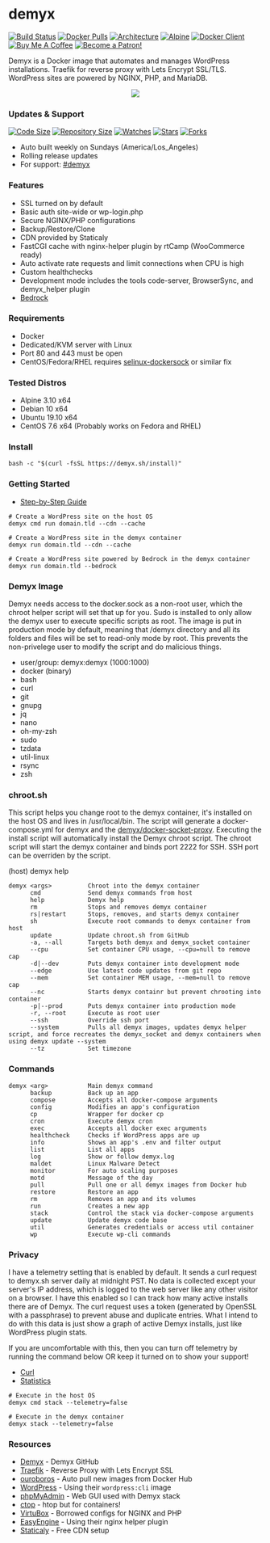 # demyx 
[![Build Status](https://img.shields.io/travis/demyxco/demyx?style=flat)](https://travis-ci.org/demyxco/demyx)
[![Docker Pulls](https://img.shields.io/docker/pulls/demyx/demyx?style=flat&color=blue)](https://hub.docker.com/r/demyx/demyx)
[![Architecture](https://img.shields.io/badge/linux-amd64-important?style=flat&color=blue)](https://hub.docker.com/r/demyx/demyx)
[![Alpine](https://img.shields.io/badge/alpine-3.11.0-informational?style=flat&color=blue)](https://hub.docker.com/r/demyx/demyx)
[![Docker Client](https://img.shields.io/badge/docker_client-19.03.5-informational?style=flat&color=blue)](https://hub.docker.com/r/demyx/demyx)
[![Buy Me A Coffee](https://img.shields.io/badge/buy_me_coffee-$5-informational?style=flat&color=blue)](https://www.buymeacoffee.com/VXqkQK5tb)
[![Become a Patron!](https://img.shields.io/badge/become%20a%20patron-$5-informational?style=flat&color=blue)](https://www.patreon.com/bePatron?u=23406156)

Demyx is a Docker image that automates and manages WordPress installations. Traefik for reverse proxy with Lets Encrypt SSL/TLS. WordPress sites are powered by NGINX, PHP, and MariaDB.

<p align="center"><img  src="https://i.imgur.com/kwKTZHE.gif"></p>

### Updates & Support
[![Code Size](https://img.shields.io/github/languages/code-size/demyxco/demyx?style=flat&color=blue)](https://github.com/demyxco/demyx)
[![Repository Size](https://img.shields.io/github/repo-size/demyxco/demyx?style=flat&color=blue)](https://github.com/demyxco/demyx)
[![Watches](https://img.shields.io/github/watchers/demyxco/demyx?style=flat&color=blue)](https://github.com/demyxco/demyx)
[![Stars](https://img.shields.io/github/stars/demyxco/demyx?style=flat&color=blue)](https://github.com/demyxco/demyx)
[![Forks](https://img.shields.io/github/forks/demyxco/demyx?style=flat&color=blue)](https://github.com/demyxco/demyx)

* Auto built weekly on Sundays (America/Los_Angeles)
* Rolling release updates
* For support: [#demyx](https://webchat.freenode.net/?channel=#demyx)

### Features
* SSL turned on by default
* Basic auth site-wide or wp-login.php
* Secure NGINX/PHP configurations
* Backup/Restore/Clone
* CDN provided by Staticaly
* FastCGI cache with nginx-helper plugin by rtCamp (WooCommerce ready)
* Auto activate rate requests and limit connections when CPU is high
* Custom healthchecks
* Development mode includes the tools code-server, BrowserSync, and demyx_helper plugin
* [Bedrock](https://roots.io/bedrock/)

### Requirements
* Docker
* Dedicated/KVM server with Linux
* Port 80 and 443 must be open
* CentOS/Fedora/RHEL requires [selinux-dockersock](https://github.com/dpw/selinux-dockersock) or similar fix

### Tested Distros
- Alpine 3.10 x64
- Debian 10 x64
- Ubuntu 19.10 x64
- CentOS 7.6 x64 (Probably works on Fedora and RHEL)

### Install
```
bash -c "$(curl -fsSL https://demyx.sh/install)"
```

### Getting Started
- [Step-by-Step Guide](https://demyx.sh/docker/how-to-easily-manage-multiple-wordpress-sites-in-docker-using-demyx/)

```
# Create a WordPress site on the host OS
demyx cmd run domain.tld --cdn --cache

# Create a WordPress site in the demyx container
demyx run domain.tld --cdn --cache

# Create a WordPress site powered by Bedrock in the demyx container
demyx run domain.tld --bedrock
```

### Demyx Image
Demyx needs access to the docker.sock as a non-root user, which the chroot helper script will set that up for you. Sudo is installed to only allow the demyx user to execute specific scripts as root. The image is put in production mode by default, meaning that /demyx directory and all its folders and files will be set to read-only mode by root. This prevents the non-privelege user to modify the script and do malicious things.

* user/group: demyx:demyx (1000:1000)
* docker (binary)
* bash
* curl
* git
* gnupg
* jq
* nano
* oh-my-zsh
* sudo
* tzdata
* util-linux
* rsync
* zsh

### chroot.sh
This script helps you change root to the demyx container, it's installed on the host OS and lives in /usr/local/bin. The script will generate a docker-compose.yml for demyx and the [demyx/docker-socket-proxy](https://github.com/demyxco/docker-socket-proxy). Executing the install script will automatically install the Demyx chroot script. The chroot script will start the demyx container and binds port 2222 for SSH. SSH port can be overriden by the script.

(host) demyx help
```
demyx <args>          Chroot into the demyx container
      cmd             Send demyx commands from host
      help            Demyx help
      rm              Stops and removes demyx container
      rs|restart      Stops, removes, and starts demyx container
      sh              Execute root commands to demyx container from host
      update          Update chroot.sh from GitHub
      -a, --all       Targets both demyx and demyx_socket container
      --cpu           Set container CPU usage, --cpu=null to remove cap
      -d|--dev        Puts demyx container into development mode
      --edge          Use latest code updates from git repo
      --mem           Set container MEM usage, --mem=null to remove cap
      --nc            Starts demyx containr but prevent chrooting into container
      -p|--prod       Puts demyx container into production mode
      -r, --root      Execute as root user
      --ssh           Override ssh port
      --system        Pulls all demyx images, updates demyx helper script, and force recreates the demyx_socket and demyx containers when using demyx update --system
      --tz            Set timezone
```

### Commands
```
demyx <arg>           Main demyx command
      backup          Back up an app
      compose         Accepts all docker-compose arguments
      config          Modifies an app's configuration
      cp              Wrapper for docker cp
      cron            Execute demyx cron
      exec            Accepts all docker exec arguments
      healthcheck     Checks if WordPress apps are up
      info            Shows an app's .env and filter output
      list            List all apps
      log             Show or follow demyx.log
      maldet          Linux Malware Detect
      monitor         For auto scaling purposes
      motd            Message of the day
      pull            Pull one or all demyx images from Docker hub
      restore         Restore an app
      rm              Removes an app and its volumes
      run             Creates a new app
      stack           Control the stack via docker-compose arguments
      update          Update demyx code base
      util            Generates credentials or access util container
      wp              Execute wp-cli commands
```

### Privacy
I have a telemetry setting that is enabled by default. It sends a curl request to demyx.sh server daily at midnight PST. No data is collected except your server's IP address, which is logged to the web server like any other visitor on a browser. I have this enabled so I can track how many active installs there are of Demyx. The curl request uses a token (generated by OpenSSL with a passphrase) to prevent abuse and duplicate entries. What I intend to do with this data is just show a graph of active Demyx installs, just like WordPress plugin stats. 

If you are uncomfortable with this, then you can turn off telemetry by running the command below OR keep it turned on to show your support!

* [Curl](https://github.com/demyxco/demyx/blob/master/function/cron.sh#L40)
* [Statistics](https://demyx.sh/statistics/)

```
# Execute in the host OS
demyx cmd stack --telemetry=false

# Execute in the demyx container
demyx stack --telemetry=false
```

### Resources
*  [Demyx](https://github.com/demyxco/demyx) - Demyx GitHub
*  [Traefik](https://hub.docker.com/_/traefik) - Reverse Proxy with Lets Encrypt SSL
*  [ouroboros](https://hub.docker.com/r/pyouroboros/ouroboros) - Auto pull new images from Docker Hub
*  [WordPress](https://hub.docker.com/_/wordpress) - Using their `wordpress:cli` image
*  [phpMyAdmin](https://hub.docker.com/r/phpmyadmin/phpmyadmin) - Web GUI used with Demyx stack
*  [ctop](https://ctop.sh) - htop but for containers!
*  [VirtuBox](https://github.com/VirtuBox/ubuntu-nginx-web-server) - Borrowed configs for NGINX and PHP
*  [EasyEngine](https://easyengine.io/) - Using their nginx helper plugin
*  [Staticaly](https://www.staticaly.com/) - Free CDN setup
